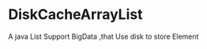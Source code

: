 DiskCacheArrayList
==================

A java List Support BigData  ,that Use disk to store Element  
